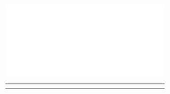 ![Metrics - Iso Calendar](/metrics.plugin.isocalendar.svg)
---
<!-- ![Metrics - Most Recently Used Languages](/metrics.plugin.languages.recent.svg) -->
---
<!-- ![Metrics - Most Used Languages](/metrics.plugin.languages.svg) -->
---
<!-- ![Metrics - Wakatime](/metrics.plugin.wakatime.svg) -->
